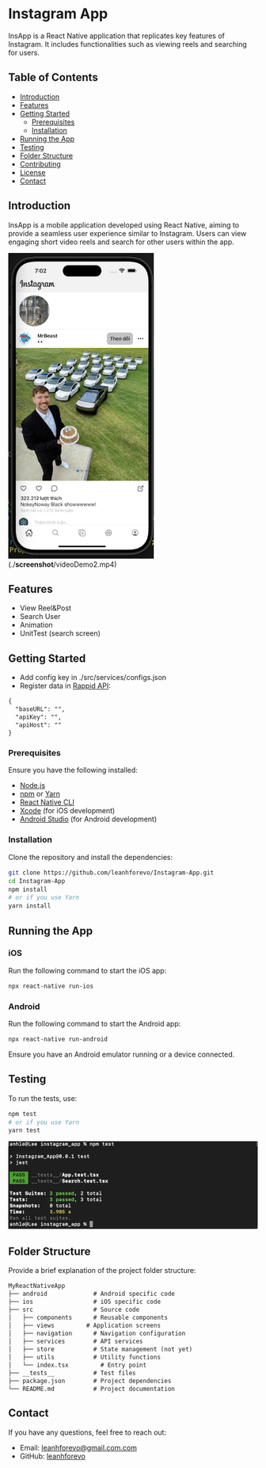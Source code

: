 
# Instagram App

InsApp is a React Native application that replicates key features of Instagram. It includes functionalities such as viewing reels and searching for users.

## Table of Contents

- [Introduction](#introduction)
- [Features](#features)
- [Getting Started](#getting-started)
  - [Prerequisites](#prerequisites)
  - [Installation](#installation)
- [Running the App](#running-the-app)
- [Testing](#testing)
- [Folder Structure](#folder-structure)
- [Contributing](#contributing)
- [License](#license)
- [Contact](#contact)

## Introduction

InsApp is a mobile application developed using React Native, aiming to provide a seamless user experience similar to Instagram. Users can view engaging short video reels and search for other users within the app.

![plot](./__screenshot__/home.png)(./__screenshot__/videoDemo2.mp4)
## Features

- View Reel&Post
- Search User
- Animation
- UnitTest (search screen)

## Getting Started
  - Add config key in ./src/services/configs.json
  - Register data in [Rappid API](https://rapidapi.com/social-api1-instagram/api/instagram-scraper-api2): 
  ``` 
  {
    "baseURL": "",
    "apiKey": "",
    "apiHost": ""
  }
  ```

### Prerequisites

Ensure you have the following installed:

- [Node.js](https://nodejs.org/)
- [npm](https://www.npmjs.com/) or [Yarn](https://yarnpkg.com/)
- [React Native CLI](https://reactnative.dev/docs/environment-setup)
- [Xcode](https://developer.apple.com/xcode/) (for iOS development)
- [Android Studio](https://developer.android.com/studio) (for Android development)

### Installation

Clone the repository and install the dependencies:

```sh
git clone https://github.com/leanhforevo/Instagram-App.git
cd Instagram-App
npm install
# or if you use Yarn
yarn install
```

## Running the App

### iOS

Run the following command to start the iOS app:

```sh
npx react-native run-ios
```

### Android

Run the following command to start the Android app:

```sh
npx react-native run-android
```

Ensure you have an Android emulator running or a device connected.

## Testing

To run the tests, use:

```sh
npm test
# or if you use Yarn
yarn test
```
![plot](./__screenshot__/unittest.png)
## Folder Structure

Provide a brief explanation of the project folder structure:

```
MyReactNativeApp
├── android             # Android specific code
├── ios                 # iOS specific code
├── src                 # Source code
│   ├── components      # Reusable components
│   ├── views         # Application screens
│   ├── navigation      # Navigation configuration
│   ├── services        # API services
│   ├── store           # State management (not yet)
│   ├── utils           # Utility functions
│   └── index.tsx         # Entry point
├── __tests__           # Test files
├── package.json        # Project dependencies
└── README.md           # Project documentation
```


## Contact

If you have any questions, feel free to reach out:

- Email: leanhforevo@gmail.com.com
- GitHub: [leanhforevo](https://github.com/leanhforevo)
